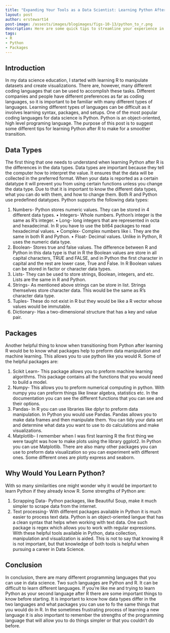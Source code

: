 ```yaml
---
title: "Expanding Your Tools as a Data Scientist: Learning Python After R"
layout: post
author: erstewart14
post-image: /assests/images/blogimages/figs-10-13/python_to_r.png
description: Here are some quick tips to streamline your experience in learning Python after R.
tags:
- R
- Python
- Packages
---
```

## Introduction
In my data science education, I started with learning R to manipulate datasets and create visualizations. There are, however, many different coding languages that can be used to accomplish these tasks. Different companies and people have different preferences as far as coding languages, so it is important to be familiar with many different types of languages. Learning different types of languages can be difficult as it involves learning syntax, packages, and setups.
One of the most popular coding languages for data science is Python. Python is an object-oriented, high level programing language. The purpose of this post is to suggest some different tips for learning Python after R to make for a smoother transition.
## Data Types
The first thing that one needs to understand when learning Python after R is the differences in the data types. Data types are important because they tell the computer how to interpret the value. It ensures that the data will be collected in the preferred format. When your data is reported as a certain datatype it will prevent you from using certain functions unless you change the data type. Due to that it is important to know the different data types, what you can do with them, and how to change them. Both R and Python use predefined datatypes. Python supports the following data types:
1.	Numbers- Python stores numeric values. They can be stored in 4 different data types.
•	Integers- Whole numbers. Python’s integer is the same as R’s integer.
•	Long- long integers that are represented in octa and hexadecimal. In R you have to use the bit64 packages to read hexadecimal values.
•	Complex- Complex numbers like i. They are the same in both R and Python.
•	Float- Decimal values. Unlike in Python, R uses the numeric data type.
2.	Boolean- Stores true and false values. The difference between R and Python in this data type is that in R the Boolean values are store in all capital characters, TRUE and FALSE, and in Python the first character in capital and the rest are lower case, True and False. In R Boolean values can be stored in factor or character data types.
3.	Lists- They can be used to store strings, Boolean, integers, and etc. Lists are the same in R and Python.
4.	Strings- As mentioned above strings can be store in list. Strings themselves store character data. This would be the same as R’s character data type.
5.	Tuples- These do not exist in R but they would be like a R vector whose values would be immutable.
6.	Dictionary- Has a two-dimensional structure that has a key and value pair.
## Packages
Another helpful thing to know when transitioning from Python after learning R would be to know what packages help to preform data manipulation and machine learning. This allows you to use python like you would R. Some of the helpful packages are:
1.	Scikit Learn- This package allows you to preform machine learning algorithms. This package contains all the functions that you would need to build a model.
2.	Numpy- This allows you to preform numerical computing in python. With numpy you can preform things like linear algebra, statistics etc. In the documentation you can see the different functions that you can see and their options.
3.	Pandas- In R you can use libraries like dplyr to preform data manipulation. In Python you would use Pandas. Pandas allows you to make data frames and then manipulate them. You can tidy your data set and determine what data you want to use to do calculations and make visualizations.
4.	Matplotlib- I remember when I was first learning R the first thing we were taught was how to make plots using the library ggplot2. In Python you can use Matplotlib. There are also many other packages you can use to preform data visualization so you can experiment with different ones. Some different ones are plotly express and seaborn.
## Why Would You Learn Python?
With so many similarities one might wonder why it would be important to learn Python if they already know R. Some strengths of Python are:
1.	Scrapping Data- Python packages, like Beautiful Soup, make it much simpler to scrape data from the internet.
2.	Text processing- With different packages available in Python it is much easier to process text data. Python is an object-oriented langue that has a clean syntax that helps when working with text data. One such package is regex which allows you to work with regular expressions.
With these helpful tools available in Python, data collection, manipulation and visualization is aided. This is not to say that knowing R is not important, but that knowledge of both tools is helpful when pursuing a career in Data Science.
## Conclusion
In conclusion, there are many different programming languages that you can use in data science. Two such languages are Python and R. It can be difficult to learn different languages. If you’re like me and trying to learn Python as your second language after R there are some important things to know before starting. It is important to know how data types differ in the two languages and what packages you can use to fo the same things that you would do in R. In the sometimes frustrating process of learning a new language it is also important to remember the strengths of the programming language that will allow you to do things simpler or that you couldn’t do before.  
